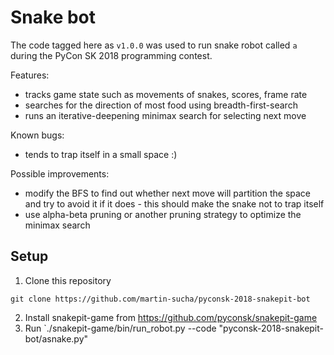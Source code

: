 Snake bot
==================================

The code tagged here as `v1.0.0` was used to run snake robot called `a` during
the PyCon SK 2018 programming contest. 

Features:

- tracks game state such as movements of snakes, scores, frame rate
- searches for the direction of most food using breadth-first-search
- runs an iterative-deepening minimax search for selecting next move

Known bugs:

- tends to trap itself in a small space :)

Possible improvements:

- modify the BFS to find out whether next move will partition the space
  and try to avoid it if it does - this should make the snake not to trap itself
- use alpha-beta pruning or another pruning strategy to optimize the minimax search

Setup
-----

1. Clone this repository

```
git clone https://github.com/martin-sucha/pyconsk-2018-snakepit-bot
```

2. Install snakepit-game from https://github.com/pyconsk/snakepit-game
3. Run `./snakepit-game/bin/run_robot.py --code "pyconsk-2018-snakepit-bot/asnake.py"

